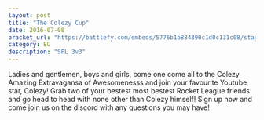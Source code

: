 ```yaml
---
layout: post
title: "The Colezy Cup"
date: 2016-07-08
bracket_url: "https://battlefy.com/embeds/5776b1b884390c1d0c131c08/stage/5776b1b884390c1d0c131c09"
category: EU
description: "SPL 3v3"
---
```


Ladies and gentlemen, boys and girls, come one come all to the Colezy Amazing Extravagansa of Awesomenesss and join your favourite Youtube star, Colezy! Grab two of your bestest most bestest Rocket League friends and go head to head with none other than Colezy himself! Sign up now and come join us on the discord with any questions you may have!
